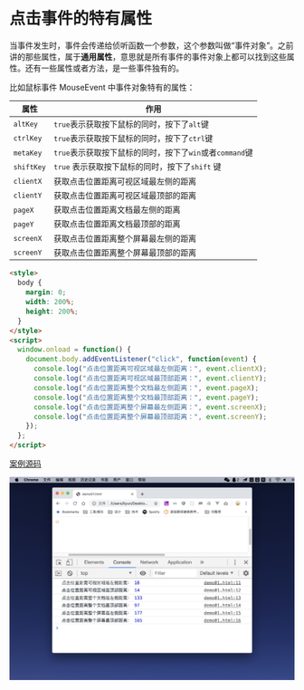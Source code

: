 # 点击事件的特有属性

当事件发生时，事件会传递给侦听函数一个参数，这个参数叫做“事件对象”。之前讲的那些属性，属于**通用属性**，意思就是所有事件的事件对象上都可以找到这些属性。还有一些属性或者方法，是一些事件独有的。

比如鼠标事件 MouseEvent 中事件对象特有的属性：

| 属性       | 作用                                                     |
| ---------- | -------------------------------------------------------- |
| `altKey`   | `true`表示获取按下鼠标的同时，按下了`alt`键              |
| `ctrlKey`  | `true`表示获取按下鼠标的同时，按下了`ctrl`键             |
| `metaKey`  | `true`表示获取按下鼠标的同时，按下了`win`或者`command`键 |
| `shiftKey` | `true` 表示获取按下鼠标的同时，按下了`shift` 键          |
| `clientX`  | 获取点击位置距离可视区域最左侧的距离                     |
| `clientY`  | 获取点击位置距离可视区域最顶部的距离                     |
| `pageX`    | 获取点击位置距离文档最左侧的距离                         |
| `pageY`    | 获取点击位置距离文档最顶部的距离                         |
| `screenX`  | 获取点击位置距离整个屏幕最左侧的距离                     |
| `screenY`  | 获取点击位置距离整个屏幕最顶部的距离                     |

```html
<style>
  body {
    margin: 0;
    width: 200%;
    height: 200%;
  }
</style>
<script>
  window.onload = function() {
    document.body.addEventListener("click", function(event) {
      console.log("点击位置距离可视区域最左侧距离：", event.clientX);
      console.log("点击位置距离可视区域最顶部距离：", event.clientY);
      console.log("点击位置距离整个文档最左侧距离：", event.pageX);
      console.log("点击位置距离整个文档最顶部距离：", event.pageY);
      console.log("点击位置距离整个屏幕最左侧距离：", event.screenX);
      console.log("点击位置距离整个屏幕最顶部距离：", event.screenY);
    });
  };
</script>
```

[案例源码](./demo/demo01.html)

![](./images/01.png)
